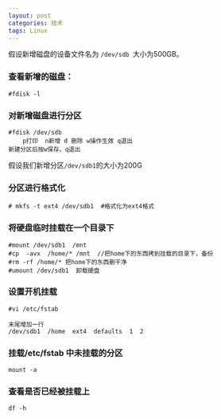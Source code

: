 ```yaml
---
layout: post
categories: 技术
tags: Linux   
---
```



假设新增磁盘的设备文件名为 `/dev/sdb `大小为500GB。

### 查看新增的磁盘：

    #fdisk -l

### 对新增磁盘进行分区
    
    #fdisk /dev/sdb
	    p打印  n新增 d 删除 w操作生效 q退出
	新建分区后按w保存，q退出

假设我们新增分区`/dev/sdb1`的大小为200G


### 分区进行格式化

	# mkfs -t ext4 /dev/sdb1  #格式化为ext4格式

### 将硬盘临时挂载在一个目录下

	#mount /dev/sdb1  /mnt
	#cp  -avx  /home/* /mnt  //把home下的东西拷到挂载的目录下，备份
	#rm -rf /home/* 把home下的东西删干净
	#umount /dev/sdb1  卸载硬盘

### 设置开机挂载

	#vi /etc/fstab

	末尾增加一行
	/dev/sdb1  /home  ext4  defaults  1  2

### 挂载/etc/fstab 中未挂载的分区

	mount -a

### 查看是否已经被挂载上

	df -h  


	




